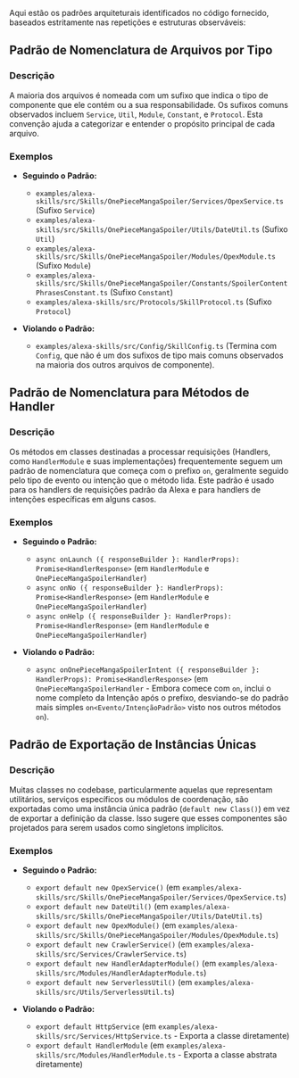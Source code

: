Aqui estão os padrões arquiteturais identificados no código fornecido, baseados estritamente nas repetições e estruturas observáveis:

## Padrão de Nomenclatura de Arquivos por Tipo

### Descrição

A maioria dos arquivos é nomeada com um sufixo que indica o tipo de componente que ele contém ou a sua responsabilidade. Os sufixos comuns observados incluem `Service`, `Util`, `Module`, `Constant`, e `Protocol`. Esta convenção ajuda a categorizar e entender o propósito principal de cada arquivo.

### Exemplos

*   **Seguindo o Padrão:**
    *   `examples/alexa-skills/src/Skills/OnePieceMangaSpoiler/Services/OpexService.ts` (Sufixo `Service`)
    *   `examples/alexa-skills/src/Skills/OnePieceMangaSpoiler/Utils/DateUtil.ts` (Sufixo `Util`)
    *   `examples/alexa-skills/src/Skills/OnePieceMangaSpoiler/Modules/OpexModule.ts` (Sufixo `Module`)
    *   `examples/alexa-skills/src/Skills/OnePieceMangaSpoiler/Constants/SpoilerContentPhrasesConstant.ts` (Sufixo `Constant`)
    *   `examples/alexa-skills/src/Protocols/SkillProtocol.ts` (Sufixo `Protocol`)

*   **Violando o Padrão:**
    *   `examples/alexa-skills/src/Config/SkillConfig.ts` (Termina com `Config`, que não é um dos sufixos de tipo mais comuns observados na maioria dos outros arquivos de componente).

## Padrão de Nomenclatura para Métodos de Handler

### Descrição

Os métodos em classes destinadas a processar requisições (Handlers, como `HandlerModule` e suas implementações) frequentemente seguem um padrão de nomenclatura que começa com o prefixo `on`, geralmente seguido pelo tipo de evento ou intenção que o método lida. Este padrão é usado para os handlers de requisições padrão da Alexa e para handlers de intenções específicas em alguns casos.

### Exemplos

*   **Seguindo o Padrão:**
    *   `async onLaunch ({ responseBuilder }: HandlerProps): Promise<HandlerResponse>` (em `HandlerModule` e `OnePieceMangaSpoilerHandler`)
    *   `async onNo ({ responseBuilder }: HandlerProps): Promise<HandlerResponse>` (em `HandlerModule` e `OnePieceMangaSpoilerHandler`)
    *   `async onHelp ({ responseBuilder }: HandlerProps): Promise<HandlerResponse>` (em `HandlerModule` e `OnePieceMangaSpoilerHandler`)

*   **Violando o Padrão:**
    *   `async onOnePieceMangaSpoilerIntent ({ responseBuilder }: HandlerProps): Promise<HandlerResponse>` (em `OnePieceMangaSpoilerHandler` - Embora comece com `on`, inclui o nome completo da Intenção após o prefixo, desviando-se do padrão mais simples `on<Evento/IntençãoPadrão>` visto nos outros métodos `on`).

## Padrão de Exportação de Instâncias Únicas

### Descrição

Muitas classes no codebase, particularmente aquelas que representam utilitários, serviços específicos ou módulos de coordenação, são exportadas como uma instância única padrão (`default new Class()`) em vez de exportar a definição da classe. Isso sugere que esses componentes são projetados para serem usados como singletons implícitos.

### Exemplos

*   **Seguindo o Padrão:**
    *   `export default new OpexService()` (em `examples/alexa-skills/src/Skills/OnePieceMangaSpoiler/Services/OpexService.ts`)
    *   `export default new DateUtil()` (em `examples/alexa-skills/src/Skills/OnePieceMangaSpoiler/Utils/DateUtil.ts`)
    *   `export default new OpexModule()` (em `examples/alexa-skills/src/Skills/OnePieceMangaSpoiler/Modules/OpexModule.ts`)
    *   `export default new CrawlerService()` (em `examples/alexa-skills/src/Services/CrawlerService.ts`)
    *   `export default new HandlerAdapterModule()` (em `examples/alexa-skills/src/Modules/HandlerAdapterModule.ts`)
    *   `export default new ServerlessUtil()` (em `examples/alexa-skills/src/Utils/ServerlessUtil.ts`)

*   **Violando o Padrão:**
    *   `export default HttpService` (em `examples/alexa-skills/src/Services/HttpService.ts` - Exporta a classe diretamente)
    *   `export default HandlerModule` (em `examples/alexa-skills/src/Modules/HandlerModule.ts` - Exporta a classe abstrata diretamente)

